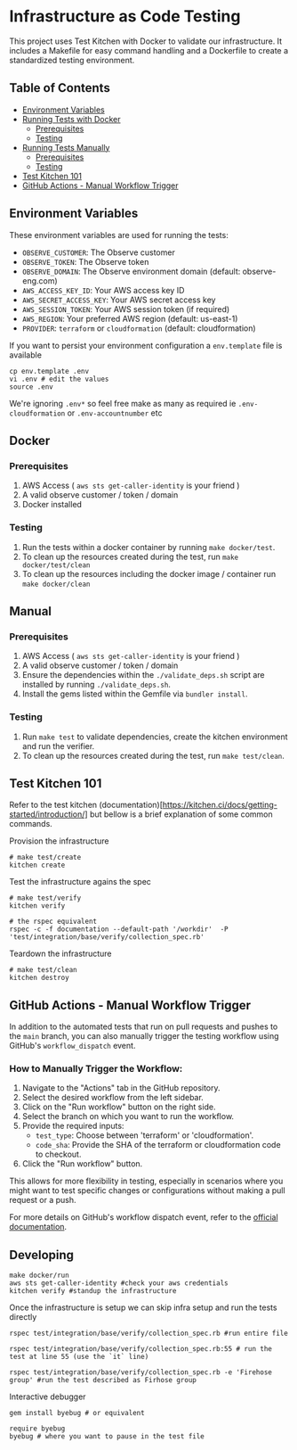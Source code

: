 # Infrastructure as Code Testing

This project uses Test Kitchen with Docker to validate our infrastructure. It includes a Makefile for easy command handling and a Dockerfile to create a standardized testing environment.

## Table of Contents
- [Environment Variables](#environment-variables)
- [Running Tests with Docker](#docker)
  - [Prerequisites](#prerequisites)
  - [Testing](#testing)
- [Running Tests Manually](#manual)
  - [Prerequisites](#prerequisites-1)
  - [Testing](#testing-1)
- [Test Kitchen 101](#test-kitchen-101)
- [GitHub Actions - Manual Workflow Trigger](#github-actions---manual-workflow-trigger)


## Environment Variables

These environment variables are used for running the tests:

- `OBSERVE_CUSTOMER`: The Observe customer
- `OBSERVE_TOKEN`: The Observe token
- `OBSERVE_DOMAIN`: The Observe environment domain (default: observe-eng.com)
- `AWS_ACCESS_KEY_ID`: Your AWS access key ID
- `AWS_SECRET_ACCESS_KEY`: Your AWS secret access key
- `AWS_SESSION_TOKEN`: Your AWS session token (if required)
- `AWS_REGION`: Your preferred AWS region (default: us-east-1)
- `PROVIDER`: `terraform` or `cloudformation` (default: cloudformation)

If you want to persist your environment configuration a `env.template` file is available

```
cp env.template .env
vi .env # edit the values
source .env
```

We're ignoring `.env*` so feel free make as many as required ie `.env-cloudformation` or `.env-accountnumber` etc

## Docker

### Prerequisites

1. AWS Access ( `aws sts get-caller-identity` is your friend )
2. A valid observe customer / token / domain
3. Docker installed

### Testing

1. Run the tests within a docker container by running `make docker/test`.
2. To clean up the resources created during the test, run `make docker/test/clean`
3. To clean up the resources including the docker image / container run `make docker/clean`

## Manual

### Prerequisites

1. AWS Access ( `aws sts get-caller-identity` is your friend )
2. A valid observe customer / token / domain
3. Ensure the dependencies within the `./validate_deps.sh` script are installed by running `./validate_deps.sh`.
4. Install the gems listed within the Gemfile via `bundler install`.

### Testing

1. Run `make test` to validate dependencies, create the kitchen environment and run the verifier.
2. To clean up the resources created during the test, run `make test/clean`.

## Test Kitchen 101
Refer to the test kitchen (documentation)[https://kitchen.ci/docs/getting-started/introduction/] but bellow is a brief explanation of some common commands.

Provision the infrastructure
```
# make test/create
kitchen create
```

Test the infrastructure agains the spec
```
# make test/verify
kitchen verify

# the rspec equivalent
rspec -c -f documentation --default-path '/workdir'  -P 'test/integration/base/verify/collection_spec.rb'
```

Teardown the infrastructure
```
# make test/clean
kitchen destroy
```

## GitHub Actions - Manual Workflow Trigger

In addition to the automated tests that run on pull requests and pushes to the `main` branch, you can also manually trigger the testing workflow using GitHub's `workflow_dispatch` event.

### How to Manually Trigger the Workflow:

1. Navigate to the "Actions" tab in the GitHub repository.
2. Select the desired workflow from the left sidebar.
3. Click on the "Run workflow" button on the right side.
4. Select the branch on which you want to run the workflow.
5. Provide the required inputs:
   - `test_type`: Choose between 'terraform' or 'cloudformation'.
   - `code_sha`: Provide the SHA of the terraform or cloudformation code to checkout.
6. Click the "Run workflow" button.

This allows for more flexibility in testing, especially in scenarios where you might want to test specific changes or configurations without making a pull request or a push.

For more details on GitHub's workflow dispatch event, refer to the [official documentation](https://docs.github.com/en/actions/managing-workflow-runs/manually-running-a-workflow).

## Developing

```
make docker/run
aws sts get-caller-identity #check your aws credentials
kitchen verify #standup the infrastructure
```

Once the infrastructure is setup we can skip infra setup and run the tests directly
```
rspec test/integration/base/verify/collection_spec.rb #run entire file

rspec test/integration/base/verify/collection_spec.rb:55 # run the test at line 55 (use the `it` line)

rspec test/integration/base/verify/collection_spec.rb -e 'Firehose group' #run the test described as Firhose group
```

Interactive debugger
```
gem install byebug # or equivalent

require byebug
byebug # where you want to pause in the test file
```